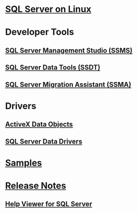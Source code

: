 # [SQL Server on Linux](./linux/TOC.md)
# Developer Tools
## [SQL Server Management Studio (SSMS)](./ssms/TOC.md)
## [SQL Server Data Tools (SSDT)](./ssdt/TOC.md)
## [SQL Server Migration Assistant (SSMA)](./ssma/TOC.md)
# Drivers
## [ActiveX Data Objects](./ado/TOC.md)
## [SQL Server Data Drivers](./connect/TOC.md)
# [Samples](./sample/TOC.md)
# [Release Notes](./release-notes/TOC.md)
## [Help Viewer for SQL Server](./release-notes/sql-server-help-installation.md)
